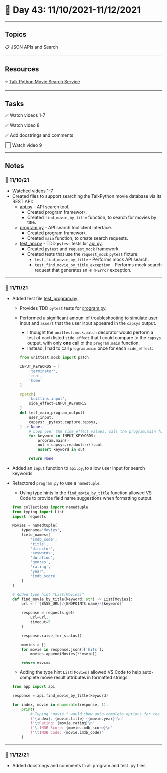 # :calendar: Day 43: 11/10/2021-11/12/2021

---

## Topics

:clipboard: JSON APIs and Search

---

## Resources

:star: [Talk Python Movie Search Service](https://movieservice.talkpython.fm)

---

## Tasks

:white_check_mark: Watch videos 1-7

:white_check_mark: Watch video 8

:white_check_mark: Add docstrings and comments

:white_large_square: Watch video 9

---

## Notes

### :notebook: 11/10/21

- Watched videos 1-7
- Created files to support searching the TalkPython movie database via its REST API:
    - [api.py](movie_search/app/api.py) - API search tool.
        - Created program framework.
        - Created `find_movie_by_title` function, to search for movies by title.
    - [program.py](movie_search/program.py) - API search tool client interface.
        - Created program framework.
        - Created `main` function, to create search requests.
    - [test_api.py](movie_search/tests/test_api.py) - TDD `pytest` tests for [api.py](movie_search/app/api.py).
        - Created `pytest` and `request_mock` framework.
        - Created tests that use the `request_mock` `pytest` fixture.
            - `test_find_movie_by_title` - Performs mock API search.
            - `test_find_movie_by_title_exception` - Performs mock search request that generates an `HTTPError` exception.

---

### :notebook: 11/11/21

- Added test file [test_program.py](movie_search/tests/test_program.py):
     - Provides TDD `pytest` tests for [program.py](movie_search/program.py).
     - Performed a significant amount of troubleshooting to simulate user input and `assert` that the user input appeared in the `capsys` output.
        - I thought the `unittest.mock.patch` decorator would perform a test of each listed `side_effect` that I could compare to the `capsys` output, with only **one** call of the `program.main` function.
        - Instead, I had to call `program.main` once for each `side_effect`:

        ```python
        from unittest.mock import patch

        INPUT_KEYWORDS = [
            'terminator',
            'run',
            'home'
        ]

        @patch(
            'builtins.input',
            side_effect=INPUT_KEYWORDS
        )
        def test_main_program_output(
            user_input,
            capsys: _pytest.capture.capsys,
        ) -> None:
            # Loop over the side_effect values, call the program.main function, and search for each side_effect within capsys
            for keyword in INPUT_KEYWORDS:
                program.main()
                out = capsys.readouterr().out
                assert keyword in out

            return None
        ```

- Added an `input` function to `api.py`, to allow user input for search keywords.
- Refactored `program.py` to use a `namedtuple`.
    - Using type hints in the `find_movie_by_title` function allowed VS Code to provide field name suggestions when formatting output.

    ```python
    from collections import namedtuple
    from typing import List
    import requests

    Movies = namedtuple(
        typename='Movies',
        field_names=[
            'imdb_code',
            'title',
            'director',
            'keywords',
            'duration',
            'genres',
            'rating',
            'year',
            'imdb_score'
        ]
    )

    # Added type hint "List[Movies]"
    def find_movie_by_title(keyword: str) -> List[Movies]:
        url = f'{BASE_URL}/{ENDPOINTS.name}/{keyword}'

        response = requests.get(
            url=url,
            timeout=5
        )

        response.raise_for_status()

        movies = []
        for movie in response.json()['hits']:
            movies.append(Movies(**movie))

        return movies
    ```

    - Adding the type hint `List[Movies]` allowed VS Code to help auto-complete movie result attributes in formatted strings:

    ```python
    from app import api

    response = api.find_movie_by_title(keyword)

    for index, movie in enumerate(response, 1):
        print(
            # Typing "movie." would show auto-complete options for the Movie namedtuple object fields (year, rating, etc.)
            f'{index}. {movie.title} ({movie.year})\n'
            f'\tRating: {movie.rating}\n'
            f'\tIMDB Score: {movie.imdb_score}\n'
            f'\tIMDB Code: {movie.imdb_code}'
        )
    ```

---

### :notebook: 11/12/21

- Added docstrings and comments to all program and test .py files.
